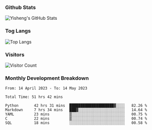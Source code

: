 ### Github Stats
![Yisheng's GitHub Stats](https://github-readme-stats-9qabuvhk1-gongyisheng.vercel.app/api?username=gongyisheng&count_private=true&show_icons=true)
### Tog Langs
![Top Langs](https://github-readme-stats-9qabuvhk1-gongyisheng.vercel.app/api/top-langs/?username=gongyisheng&layout=compact)
### Visitors
![Visitor Count](https://profile-counter.glitch.me/gongyisheng/count.svg)
### Monthly Development Breakdown
<!--START_SECTION:waka-->

```text
From: 14 April 2023 - To: 14 May 2023

Total Time: 51 hrs 42 mins

Python       42 hrs 31 mins  ████████████████████▓░░░░   82.26 %
Markdown     7 hrs 34 mins   ███▓░░░░░░░░░░░░░░░░░░░░░   14.64 %
YAML         23 mins         ▒░░░░░░░░░░░░░░░░░░░░░░░░   00.75 %
C            22 mins         ▒░░░░░░░░░░░░░░░░░░░░░░░░   00.74 %
SQL          18 mins         ░░░░░░░░░░░░░░░░░░░░░░░░░   00.58 %
```

<!--END_SECTION:waka-->
